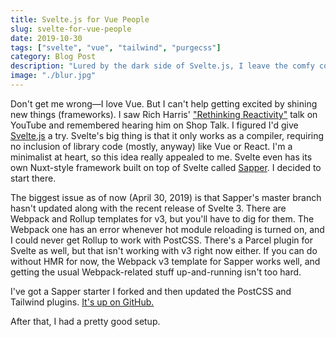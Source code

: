 ```yaml
---
title: Svelte.js for Vue People
slug: svelte-for-vue-people
date: 2019-10-30
tags: ["svelte", "vue", "tailwind", "purgecss"]
category: Blog Post
description: "Lured by the dark side of Svelte.js, I leave the comfy confines of Vue."
image: "./blur.jpg"
---
```


Don't get me wrong—I love Vue. But I can't help getting excited by shining new
things (frameworks). I saw Rich Harris' ["Rethinking Reactivity"][] talk on
YouTube and remembered hearing him on Shop Talk. I figured I'd give [Svelte.js][] a
try. Svelte's big thing is that it only works as a compiler, requiring no inclusion
of library code (mostly, anyway) like Vue or React. I'm a minimalist at heart,
so this idea really appealed to me. Svelte even has its own Nuxt-style
framework built on top of Svelte called [Sapper][]. I decided to start there.

<div class="text-gray-700 line-through">
  The biggest issue as of now (April 30, 2019) is that Sapper's master branch
  hasn't updated along with the recent release of Svelte 3. There are Webpack and
  Rollup templates for v3, but you'll have to dig for them. The Webpack one has
  an error whenever hot module reloading is turned on, and I could never get
  Rollup to work with PostCSS. There's a Parcel plugin for Svelte as well, but
  that isn't working with v3 right now either. If you can do without HMR for now, the Webpack v3 template for Sapper works
  well, and getting the usual Webpack-related stuff up-and-running isn't too
  hard.
</div>

I've got a Sapper starter I forked and then updated the PostCSS and Tailwind plugins. [It's up on GitHub.](https://github.com/brandonpittman/sapper-default-starter)

After that, I had a pretty good setup.

[Svelte.js]: https://svelte.dev
["Rethinking Reactivity"]: https://www.youtube.com/watch?v=AdNJ3fydeao
[Sapper]: https://sapper.svelte.technology/
